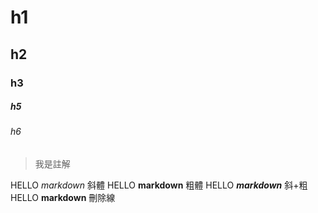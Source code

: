 # h1
## h2
### h3

##### h5
###### h6
 > 我是註解
 
HELLO *markdown* 斜體
HELLO **markdown** 粗體 
HELLO ***markdown*** 斜+粗
HELLO __markdown__ 刪除線
